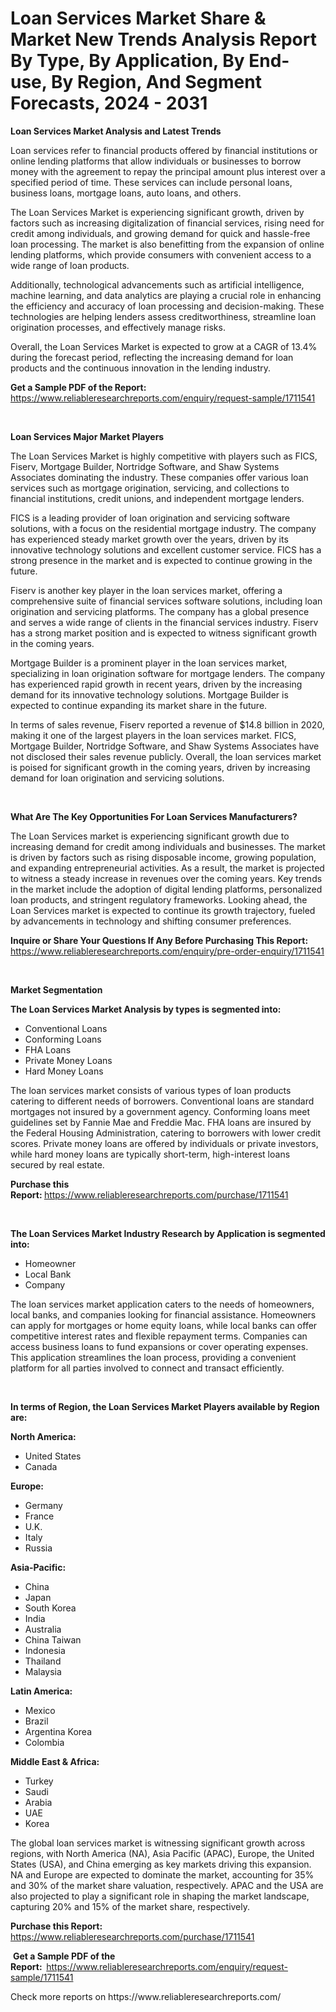 <p><h1>Loan Services Market Share & Market New Trends Analysis Report By Type, By Application, By End-use, By Region, And Segment Forecasts, 2024 - 2031</h1></p><p><strong>Loan Services Market Analysis and Latest Trends</strong></p>
<p><p>Loan services refer to financial products offered by financial institutions or online lending platforms that allow individuals or businesses to borrow money with the agreement to repay the principal amount plus interest over a specified period of time. These services can include personal loans, business loans, mortgage loans, auto loans, and others.</p><p>The Loan Services Market is experiencing significant growth, driven by factors such as increasing digitalization of financial services, rising need for credit among individuals, and growing demand for quick and hassle-free loan processing. The market is also benefitting from the expansion of online lending platforms, which provide consumers with convenient access to a wide range of loan products.</p><p>Additionally, technological advancements such as artificial intelligence, machine learning, and data analytics are playing a crucial role in enhancing the efficiency and accuracy of loan processing and decision-making. These technologies are helping lenders assess creditworthiness, streamline loan origination processes, and effectively manage risks.</p><p>Overall, the Loan Services Market is expected to grow at a CAGR of 13.4% during the forecast period, reflecting the increasing demand for loan products and the continuous innovation in the lending industry.</p></p>
<p><strong>Get a Sample PDF of the Report:&nbsp;</strong> <a href="https://www.reliableresearchreports.com/enquiry/request-sample/1711541">https://www.reliableresearchreports.com/enquiry/request-sample/1711541</a></p>
<p>&nbsp;</p>
<p><strong>Loan Services Major Market Players</strong></p>
<p><p>The Loan Services Market is highly competitive with players such as FICS, Fiserv, Mortgage Builder, Nortridge Software, and Shaw Systems Associates dominating the industry. These companies offer various loan services such as mortgage origination, servicing, and collections to financial institutions, credit unions, and independent mortgage lenders.</p><p>FICS is a leading provider of loan origination and servicing software solutions, with a focus on the residential mortgage industry. The company has experienced steady market growth over the years, driven by its innovative technology solutions and excellent customer service. FICS has a strong presence in the market and is expected to continue growing in the future.</p><p>Fiserv is another key player in the loan services market, offering a comprehensive suite of financial services software solutions, including loan origination and servicing platforms. The company has a global presence and serves a wide range of clients in the financial services industry. Fiserv has a strong market position and is expected to witness significant growth in the coming years.</p><p>Mortgage Builder is a prominent player in the loan services market, specializing in loan origination software for mortgage lenders. The company has experienced rapid growth in recent years, driven by the increasing demand for its innovative technology solutions. Mortgage Builder is expected to continue expanding its market share in the future.</p><p>In terms of sales revenue, Fiserv reported a revenue of $14.8 billion in 2020, making it one of the largest players in the loan services market. FICS, Mortgage Builder, Nortridge Software, and Shaw Systems Associates have not disclosed their sales revenue publicly. Overall, the loan services market is poised for significant growth in the coming years, driven by increasing demand for loan origination and servicing solutions.</p></p>
<p>&nbsp;</p>
<p><strong>What Are The Key Opportunities For Loan Services Manufacturers?</strong></p>
<p><p>The Loan Services market is experiencing significant growth due to increasing demand for credit among individuals and businesses. The market is driven by factors such as rising disposable income, growing population, and expanding entrepreneurial activities. As a result, the market is projected to witness a steady increase in revenues over the coming years. Key trends in the market include the adoption of digital lending platforms, personalized loan products, and stringent regulatory frameworks. Looking ahead, the Loan Services market is expected to continue its growth trajectory, fueled by advancements in technology and shifting consumer preferences.</p></p>
<p><strong>Inquire or Share Your Questions If Any Before Purchasing This Report:</strong> <a href="https://www.reliableresearchreports.com/enquiry/pre-order-enquiry/1711541">https://www.reliableresearchreports.com/enquiry/pre-order-enquiry/1711541</a></p>
<p>&nbsp;</p>
<p><strong>Market Segmentation</strong></p>
<p><strong>The Loan Services Market Analysis by types is segmented into:</strong></p>
<p><ul><li>Conventional Loans</li><li>Conforming Loans</li><li>FHA Loans</li><li>Private Money Loans</li><li>Hard Money Loans</li></ul></p>
<p><p>The loan services market consists of various types of loan products catering to different needs of borrowers. Conventional loans are standard mortgages not insured by a government agency. Conforming loans meet guidelines set by Fannie Mae and Freddie Mac. FHA loans are insured by the Federal Housing Administration, catering to borrowers with lower credit scores. Private money loans are offered by individuals or private investors, while hard money loans are typically short-term, high-interest loans secured by real estate.</p></p>
<p><strong>Purchase this Report:&nbsp;</strong><a href="https://www.reliableresearchreports.com/purchase/1711541">https://www.reliableresearchreports.com/purchase/1711541</a></p>
<p>&nbsp;</p>
<p><strong>The Loan Services Market Industry Research by Application is segmented into:</strong></p>
<p><ul><li>Homeowner</li><li>Local Bank</li><li>Company</li></ul></p>
<p><p>The loan services market application caters to the needs of homeowners, local banks, and companies looking for financial assistance. Homeowners can apply for mortgages or home equity loans, while local banks can offer competitive interest rates and flexible repayment terms. Companies can access business loans to fund expansions or cover operating expenses. This application streamlines the loan process, providing a convenient platform for all parties involved to connect and transact efficiently.</p></p>
<p>&nbsp;</p>
<p><strong>In terms of Region, the Loan Services Market Players available by Region are:</strong></p>
<p>
    <p> <strong> North America: </strong>
        <ul>
            <li>United States</li>
            <li>Canada</li>
        </ul>
        </p> 
    <p> <strong> Europe: </strong>
        <ul>
            <li>Germany</li>
            <li>France</li>
            <li>U.K.</li>
            <li>Italy</li>
            <li>Russia</li>
        </ul>
        </p> 
    <p> <strong> Asia-Pacific: </strong>
        <ul>
            <li>China</li>
            <li>Japan</li>
            <li>South Korea</li>
            <li>India</li>
            <li>Australia</li>
            <li>China Taiwan</li>
            <li>Indonesia</li>
            <li>Thailand</li>
            <li>Malaysia</li>
        </ul>
        </p> 
    <p> <strong> Latin America: </strong>
        <ul>
            <li>Mexico</li>
            <li>Brazil</li>
            <li>Argentina Korea</li>
            <li>Colombia</li>
        </ul>
        </p> 
    <p> <strong> Middle East & Africa: </strong>
        <ul>
            <li>Turkey</li>
            <li>Saudi</li>
            <li>Arabia</li>
            <li>UAE</li>
            <li>Korea</li>
        </ul>
    </p>
    </p>
<p><p>The global loan services market is witnessing significant growth across regions, with North America (NA), Asia Pacific (APAC), Europe, the United States (USA), and China emerging as key markets driving this expansion. NA and Europe are expected to dominate the market, accounting for 35% and 30% of the market share valuation, respectively. APAC and the USA are also projected to play a significant role in shaping the market landscape, capturing 20% and 15% of the market share, respectively.</p></p>
<p><strong>Purchase this Report: </strong><a href="https://www.reliableresearchreports.com/purchase/1711541">https://www.reliableresearchreports.com/purchase/1711541</a></p>
<p>&nbsp;<strong>Get a Sample PDF of the Report:&nbsp;&nbsp;</strong><a href="https://www.reliableresearchreports.com/enquiry/request-sample/1711541">https://www.reliableresearchreports.com/enquiry/request-sample/1711541</a></p>
<p><strong></strong></p>
<p>Check more reports on https://www.reliableresearchreports.com/</p>